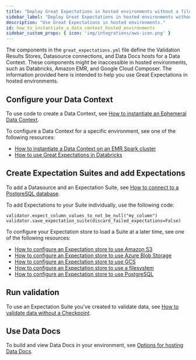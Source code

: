 ```yaml
---
title: "Deploy Great Expectations in hosted environments without a file system"
sidebar_label: "Deploy Great Expectations in hosted environments without a file system"
description: "Use Great Expectations in hosted environments."
id: how_to_instantiate_a_data_context_hosted_environments
sidebar_custom_props: { icon: 'img/integrations/aws-icon.png' }
---
```


The components in the ``great_expectations.yml`` file define the Validation Results Stores, Datasource connections, and Data Docs hosts for a Data Context. These components might be inaccessible in hosted environments, such as Databricks, Amazon EMR, and Google Cloud Composer. The information provided here is intended to help you use Great Expectations in hosted environments.

## Configure your Data Context
 
To use code to create a Data Context, see [How to instantiate an Ephemeral Data Context](/docs/guides/setup/configuring_data_contexts/instantiating_data_contexts/how_to_explicitly_instantiate_an_ephemeral_data_context).

To configure a Data Context for a specific environment, see one of the following resources:

- [How to instantiate a Data Context on an EMR Spark cluster](./how_to_instantiate_a_data_context_on_an_emr_spark_cluster.md)
- [How to use Great Expectations in Databricks](./how_to_use_great_expectations_in_databricks.md)

## Create Expectation Suites and add Expectations

To add a Datasource and an Expectation Suite, see [How to connect to a PostgreSQL database](/docs/0.15.50/guides/connecting_to_your_data/database/postgres#5-configure-your-datasource).

To add Expectations to your Suite individually, use the following code:

```
validator.expect_column_values_to_not_be_null("my_column")
validator.save_expectation_suite(discard_failed_expectations=False)
```

To configure your Expectation store to load a Suite at a later time, see one of the following resources:

- [How to configure an Expectation store to use Amazon S3](../guides/setup/configuring_metadata_stores/how_to_configure_an_expectation_store_in_amazon_s3.md)
- [How to configure an Expectation store to use Azure Blob Storage](../guides/setup/configuring_metadata_stores/how_to_configure_an_expectation_store_in_azure_blob_storage.md)
- [How to configure an Expectation store to use GCS](../guides/setup/configuring_metadata_stores/how_to_configure_an_expectation_store_in_gcs.md)
- [How to configure an Expectation store to use a filesystem](../guides/setup/configuring_metadata_stores/how_to_configure_an_expectation_store_on_a_filesystem.md)
- [How to configure an Expectation store to use PostgreSQL](../guides/setup/configuring_metadata_stores/how_to_configure_an_expectation_store_to_postgresql.md)

## Run validation

To use an Expectation Suite you've created to validate data, see [How to validate data without a Checkpoint](../guides/validation/advanced/how_to_validate_data_without_a_checkpoint.md).

## Use Data Docs

To build and view Data Docs in your environment, see [Options for hosting Data Docs](../reference/customize_your_deployment.md#options-for-hosting-data-docs).
